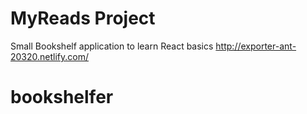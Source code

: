 # MyReads Project
Small Bookshelf application to learn React basics
http://exporter-ant-20320.netlify.com/
# bookshelfer
